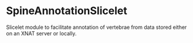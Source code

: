 # SpineAnnotationSlicelet
Slicelet module to facilitate annotation of vertebrae from data stored either on an XNAT server or locally.
